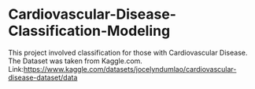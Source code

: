 # Cardiovascular-Disease-Classification-Modeling
This project involved classification for those with Cardiovascular Disease. The Dataset was taken from Kaggle.com. Link:https://www.kaggle.com/datasets/jocelyndumlao/cardiovascular-disease-dataset/data
